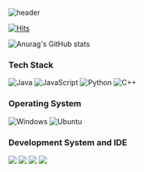 ![header](https://capsule-render.vercel.app/api?type=wave&color=auto&height=300&section=header&text=ryu+yeon+ho&fontSize=90)

[![Hits](https://hits.seeyoufarm.com/api/count/incr/badge.svg?url=https%3A%2F%2Fgithub.com%2Fryh1104%2Fhit-counter&count_bg=%233CD1BB&title_bg=%23555555&icon=&icon_color=%23E7E7E7&title=hits&edge_flat=true)](https://hits.seeyoufarm.com)
 
![Anurag's GitHub stats](https://github-readme-stats.vercel.app/api?username=ryu1104&&show_icons=true&theme=tokyonight)


 ###  Tech Stack 
![Java](https://img.shields.io/badge/java-%23ED8B00.svg?style=for-the-badge&logo=openjdk&logoColor=white)
![JavaScript](https://img.shields.io/badge/javascript-%23323330.svg?style=for-the-badge&logo=javascript&logoColor=%23F7DF1E)
![Python](https://img.shields.io/badge/python-3670A0?style=for-the-badge&logo=python&logoColor=ffdd54)
![C++](https://img.shields.io/badge/c++-%2300599C.svg?style=for-the-badge&logo=c%2B%2B&logoColor=white)



 ###  Operating System 
![Windows](https://img.shields.io/badge/Windows-0078D6?style=for-the-badge&logo=windows&logoColor=white)
![Ubuntu](https://img.shields.io/badge/Ubuntu-E95420?style=for-the-badge&logo=ubuntu&logoColor=white)

 ###  Development System and IDE 
 <img src="https://img.shields.io/badge/IntelliJ IDEA-000000?style=flat-square&logo=IntelliJ IDEA&logoColor=white"/></a>
 <img src="https://img.shields.io/badge/Visual Studio-5C2D91?style=flat-square&logo=Visual Studio&logoColor=white"/></a>
 <img src="https://img.shields.io/badge/Visual Studio Code-007ACC?style=flat-square&logo=Visual Studio Code&logoColor=white"/></a>
 <img src="https://img.shields.io/badge/Android Studio-3DDC84?style=flat-square&logo=Android Studio&logoColor=white"/></a>
 <br>
 
